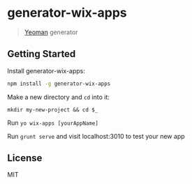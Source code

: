 # generator-wix-apps

> [Yeoman](http://yeoman.io) generator


## Getting Started

Install generator-wix-apps:

```bash
npm install -g generator-wix-apps
```

Make a new directory and ```cd``` into it:
 
```mkdir my-new-project && cd $_```

Run ```yo wix-apps [yourAppName]```

Run ```grunt serve``` and visit localhost:3010 to test your new app



## License

MIT
